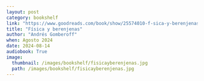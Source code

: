 ```yaml
---
layout: post
category: bookshelf
link: "https://www.goodreads.com/book/show/25574010-f-sica-y-berenjenas"
title: "Física y berenjenas"
author: "Andrés Gomberoff"
when: Agosto 2024
date: 2024-08-14
audiobook: True
image:
  thumbnail: /images/bookshelf/fisicayberenjenas.jpg
  path: /images/bookshelf/fisicayberenjenas.jpg
---
```

